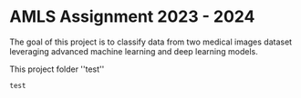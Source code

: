 # AMLS Assignment 2023 - 2024

The goal of this project is to classify data from two medical images dataset leveraging advanced machine learning and deep learning models.

This project folder ''test''

`test`
